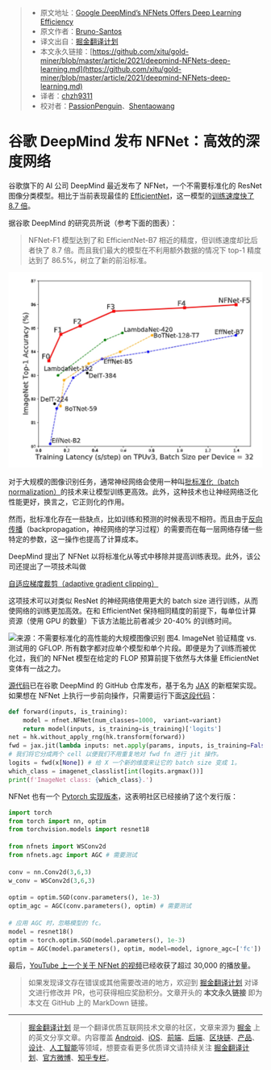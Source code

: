 > * 原文地址：[Google DeepMind’s NFNets Offers Deep Learning Efficiency](https://www.infoq.com/news/2021/03/deepmind-NFNets-deep-learning/)
> * 原文作者：[Bruno-Santos](https://www.infoq.com/profile/Bruno-Santos/)
> * 译文出自：[掘金翻译计划](https://github.com/xitu/gold-miner)
> * 本文永久链接：[https://github.com/xitu/gold-miner/blob/master/article/2021/deepmind-NFNets-deep-learning.md](https://github.com/xitu/gold-miner/blob/master/article/2021/deepmind-NFNets-deep-learning.md)
> * 译者：[chzh9311](https://github.com/chzh9311)
> * 校对者：[PassionPenguin](https://github.com/PassionPenguin)、[Shentaowang](https://github.com/shentaowang)

# 谷歌 DeepMind 发布 NFNet：高效的深度网络

谷歌旗下的 AI 公司 DeepMind 最近发布了 NFNet，一个不需要标准化的 ResNet 图像分类模型。相比于当前表现最佳的 [EfficientNet](https://ai.googleblog.com/2019/05/efficientnet-improving-accuracy-and.html)，这一模型的[训练速度快了 8.7 倍](https://arxiv.org/abs/2102.06171)。

据谷歌 DeepMind 的研究员所说（参考下面的图表）：

> NFNet-F1 模型达到了和 EfficientNet-B7 相近的精度，但训练速度却比后者快了 8.7 倍。而且我们最大的模型在不利用额外数据的情况下 top-1 精度达到了 86.5%，树立了新的前沿标准。

![](../images/deepmind-NFNets-deep-learning.md-11figure-1-1616684541530.jpg)

对于大规模的图像识别任务，通常神经网络会使用一种叫[批标准化（batch normalization）](http://cs231n.stanford.edu/slides/2018/cs231n_2018_lecture07.pdf)的技术来让模型训练更高效。此外，这种技术也让神经网络泛化性能更好，换言之，它正则化的作用。

然而，批标准化存在一些缺点，比如训练和预测的时候表现不相符。而且由于[反向传播](https://www.wikiwand.com/en/Backpropagation)（backpropagation，神经网络的学习过程）的需要而在每一层网络存储一些特定的参数，这一操作也提高了计算成本。

DeepMind 提出了 NFNet 以将标准化从等式中移除并提高训练表现。此外，该公司还提出了一项技术叫做

[自适应梯度裁剪（adaptive gradient clipping）](https://arxiv.org/pdf/2102.06171.pdf)

这项技术可以对类似 ResNet 的神经网络使用更大的 batch size 进行训练，从而使网络的训练更加高效。在和 EfficientNet 保持相同精度的前提下，每单位计算资源（使用 GPU 的数量）下该方法能比前者减少 20-40% 的训练时间。

![**来源：**[不需要标准化的高性能的大规模图像识别](https://arxiv.org/abs/2102.06171) **图4. ImageNet 验证精度 vs. 测试用的 GFLOP.** 所有数字都对应单个模型和单个片段。即便是为了训练而被优化过，我们的 NFNet 模型在给定的 FLOP 预算前提下依然与大体量 EfficientNet 变体有一战之力。](https://res.infoq.com/news/2021/03/deepmind-NFNets-deep-learning/en/resources/6figure-2-1616684540852.jpg)

[源代码](https://github.com/deepmind/deepmind-research/tree/master/nfnets)已在谷歌 DeepMind 的 GitHub 仓库发布，基于名为 [JAX](https://github.com/google/jax) 的新框架实现。如果想在 NFNet 上执行一步前向操作，只需要运行下面[这段代码](https://colab.research.google.com/github/deepmind/deepmind-research/blob/master/nfnets/nfnet_demo_colab.ipynb#scrollTo=qeotZfkBYrIg)：

```py
def forward(inputs, is_training):
    model = nfnet.NFNet(num_classes=1000,  variant=variant)
    return model(inputs, is_training=is_training)['logits']
net = hk.without_apply_rng(hk.transform(forward))
fwd = jax.jit(lambda inputs: net.apply(params, inputs, is_training=False))
# 我们将它分成两个 cell 以便我们不用重复地对 fwd fn 进行 jit 操作。
logits = fwd(x[None]) # 给 X 一个新的维度来让它的 batch size 变成 1。
which_class = imagenet_classlist[int(logits.argmax())]
print(f'ImageNet class: {which_class}.')
```

NFNet 也有一个 [Pytorch 实现版本](https://github.com/vballoli/nfnets-pytorch)，这表明社区已经接纳了这个发行版：

```py
import torch
from torch import nn, optim
from torchvision.models import resnet18

from nfnets import WSConv2d
from nfnets.agc import AGC # 需要测试

conv = nn.Conv2d(3,6,3)
w_conv = WSConv2d(3,6,3)

optim = optim.SGD(conv.parameters(), 1e-3)
optim_agc = AGC(conv.parameters(), optim) # 需要测试

# 应用 AGC 时，忽略模型的 fc。
model = resnet18()
optim = torch.optim.SGD(model.parameters(), 1e-3)
optim = AGC(model.parameters(), optim, model=model, ignore_agc=['fc'])
```

最后，[YouTube 上一个关于 NFNet 的视频](https://www.youtube.com/watch?v=rNkHjZtH0RQ)已经收获了超过 30,000 的播放量。

> 如果发现译文存在错误或其他需要改进的地方，欢迎到 [掘金翻译计划](https://github.com/xitu/gold-miner) 对译文进行修改并 PR，也可获得相应奖励积分。文章开头的 **本文永久链接** 即为本文在 GitHub 上的 MarkDown 链接。

---

> [掘金翻译计划](https://github.com/xitu/gold-miner) 是一个翻译优质互联网技术文章的社区，文章来源为 [掘金](https://juejin.im) 上的英文分享文章。内容覆盖 [Android](https://github.com/xitu/gold-miner#android)、[iOS](https://github.com/xitu/gold-miner#ios)、[前端](https://github.com/xitu/gold-miner#前端)、[后端](https://github.com/xitu/gold-miner#后端)、[区块链](https://github.com/xitu/gold-miner#区块链)、[产品](https://github.com/xitu/gold-miner#产品)、[设计](https://github.com/xitu/gold-miner#设计)、[人工智能](https://github.com/xitu/gold-miner#人工智能)等领域，想要查看更多优质译文请持续关注 [掘金翻译计划](https://github.com/xitu/gold-miner)、[官方微博](http://weibo.com/juejinfanyi)、[知乎专栏](https://zhuanlan.zhihu.com/juejinfanyi)。
